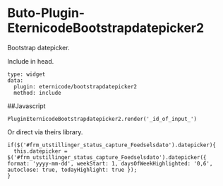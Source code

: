 # Buto-Plugin-EternicodeBootstrapdatepicker2
Bootstrap datepicker.


Include in head.
```
type: widget
data:
  plugin: eternicode/bootstrapdatepicker2
  method: include
```


##Javascript


```
PluginEternicodeBootstrapdatepicker2.render('_id_of_input_')
```

Or direct via theirs library.
```
if($('#frm_utstillinger_status_capture_Foedselsdato').datepicker){
  this.datepicker = $('#frm_utstillinger_status_capture_Foedselsdato').datepicker({ format: 'yyyy-mm-dd', weekStart: 1, daysOfWeekHighlighted: '0,6', autoclose: true, todayHighlight: true });
}
```




